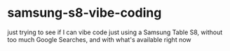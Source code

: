 # samsung-s8-vibe-coding
just trying to see if I can vibe code just using a Samsung Table S8, without too much Google Searches, and with what's available right now
